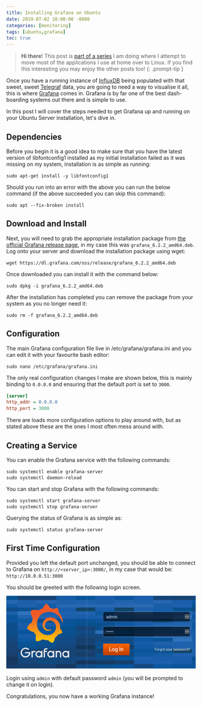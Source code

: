 ```yaml
---
title: Installing Grafana on Ubuntu
date: 2019-07-02 18:00:00 -0600
categories: [monitoring]
tags: [ubuntu,grafana]
toc: true
---
```


> **Hi there**! This post is [part of a series](https://www.richardn.ca/series/#home-server-revamp-2019) I am doing where I attempt to move most of the applications I use at home over to Linux. If you find this interesting you may enjoy the other posts too!
{: .prompt-tip }

Once you have a running instance of [InfluxDB](https://www.richardn.ca/posts/InstallingInfluxDBOnUbuntu/) being populated with that sweet, sweet [Telegraf](https://www.richardn.ca/posts/InstallingTelegrafOnUbuntu/) data, you are going to need a way to visualise it all, this is where [Grafana](https://grafana.com/) comes in. Grafana is by far one of the best dash-boarding systems out there and is simple to use.

In this post I will cover the steps needed to get Grafana up and running on your Ubuntu Server installation, let's dive in.

## Dependencies
Before you begin it is a good idea to make sure that you have the latest version of libfontconfig1 installed as my initial installation failed as it was missing on my system, installation is as simple as running:

```shell
sudo apt-get install -y libfontconfig1
```

Should you run into an error with the above you can run the below command (if the above succeeded you can skip this command):

```shell
sudo apt --fix-broken install
```

## Download and Install
Next, you will need to grab the appropriate installation package from [the official Grafana release page](https://grafana.com/grafana/download), in my case this was `grafana_6.2.2_amd64.deb`. Log onto your server and download the installation package using wget:

```shell
wget https://dl.grafana.com/oss/release/grafana_6.2.2_amd64.deb
```

Once downloaded you can install it with the command below:

```shell
sudo dpkg -i grafana_6.2.2_amd64.deb
```

After the installation has completed you can remove the package from your system as you no longer need it:

```shell
sudo rm -f grafana_6.2.2_amd64.deb
```

## Configuration
The main Grafana configuration file live in /etc/grafana/grafana.ini and you can edit it with your favourite bash editor:

```shell
sudo nano /etc/grafana/grafana.ini
```

The only real configuration changes I make are shown below, this is mainly binding to `0.0.0.0` and ensuring that the default port is set to `3000`.

```ini
[server]
http_addr = 0.0.0.0
http_port = 3000
```

There are loads more configuration options to play around with, but as stated above these are the ones I most often mess around with.

## Creating a Service
You can enable the Grafana service with the following commands:

```shell
sudo systemctl enable grafana-server
sudo systemctl daemon-reload
```

You can start and stop Grafana with the following commands:

```shell
sudo systemctl start grafana-server
sudo systemctl stop grafana-server
```

Querying the status of Grafana is as simple as:

```shell
sudo systemctl status grafana-server
```

## First Time Configuration
Provided you left the default port unchanged, you should be able to connect to Grafana on `http://<server_ip>:3000/`, in my case that would be: `http://10.0.0.51:3000`

You should be greeted with the following login screen.

![](/assets/img/2019/2019-07-02/001.png)

Login using `admin` with default password `admin` (you will be prompted to change it on login).

Congratulations, you now have a working Grafana instance!
